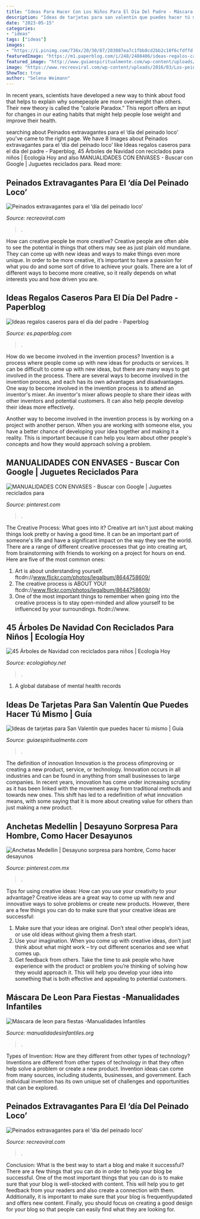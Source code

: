 ```yaml
---
title: "Ideas Para Hacer Con Los Niños Para El Dia Del Padre - Máscara De Leon Para Fiestas -manualidades Infantiles"
description: "Ideas de tarjetas para san valentín que puedes hacer tú mismo"
date: "2023-05-15"
categories:
- "ideas"
tags: ["ideas"]
images:
- "https://i.pinimg.com/736x/20/30/87/203087ea7c1fbb8cd2bb2c10f6cfdffd.jpg"
featuredImage: "https://m1.paperblog.com/i/248/2488406/ideas-regalos-caseros-el-dia-del-padre-T-brdrdw.jpeg"
featured_image: "http://www.guiaespiritualmente.com/wp-content/uploads/2015/02/Ideas-de-tarjetas-para-San-Valentín-que-puedes-hacer-tú-mismo-2.jpg"
image: "https://www.recreoviral.com/wp-content/uploads/2016/03/Los-peinados-más-extravagantes-del-día-del-peinado-loco-2-730x730.jpg"
ShowToc: true
author: "Selena Weimann"
---
```



In recent years, scientists have developed a new way to think about food that helps to explain why somepeople are more overweight than others. Their new theory is called the "calorie Paradox." This report offers an input for changes in our eating habits that might help people lose weight and improve their health.

	

		
searching about Peinados extravagantes para el ‘día del peinado loco’ you've came to the right page. We have 8 Images about Peinados extravagantes para el ‘día del peinado loco’ like Ideas regalos caseros para el día del padre - Paperblog, 45 Árboles de Navidad con reciclados para niños | Ecología Hoy and also MANUALIDADES CON ENVASES - Buscar con Google | Juguetes reciclados para. Read more:
		
    
## Peinados Extravagantes Para El ‘día Del Peinado Loco’

<img loading=lazy src="https://www.recreoviral.com/wp-content/uploads/2016/03/Los-peinados-más-extravagantes-del-día-del-peinado-loco-2-730x730.jpg" onerror="this.onerror=null;this.src='https://tse3.mm.bing.net/th?id=OIP.CMwXE_BnSMLRaQV5NC9pwwHaHa&amp;pid=15.1';" alt="Peinados extravagantes para el ‘día del peinado loco’">

_Source: recreoviral.com_

>. 

	

How can creative people be more creative?
Creative people are often able to see the potential in things that others may see as just plain old mundane. They can come up with new ideas and ways to make things even more unique. In order to be more creative, it’s important to have a passion for what you do and some sort of drive to achieve your goals. There are a lot of different ways to become more creative, so it really depends on what interests you and how driven you are.

    
## Ideas Regalos Caseros Para El Día Del Padre - Paperblog

<img loading=lazy src="https://m1.paperblog.com/i/248/2488406/ideas-regalos-caseros-el-dia-del-padre-T-brdrdw.jpeg" onerror="this.onerror=null;this.src='https://tse3.mm.bing.net/th?id=OIP.8ip3oqaJrFOglnOAkBZTfwAAAA&amp;pid=15.1';" alt="Ideas regalos caseros para el día del padre - Paperblog">

_Source: es.paperblog.com_

>. 

	

How do we become involved in the invention process?
Invention is a process where people come up with new ideas for products or services. It can be difficult to come up with new ideas, but there are many ways to get involved in the process. There are several ways to become involved in the invention process, and each has its own advantages and disadvantages.
One way to become involved in the invention process is to attend an inventor's mixer. An inventor's mixer allows people to share their ideas with other inventors and potential customers. It can also help people develop their ideas more effectively.

Another way to become involved in the invention process is by working on a project with another person. When you are working with someone else, you have a better chance of developing your idea together and making it a reality. This is important because it can help you learn about other people's concepts and how they would approach solving a problem.

    
## MANUALIDADES CON ENVASES - Buscar Con Google | Juguetes Reciclados Para

<img loading=lazy src="https://i.pinimg.com/736x/a5/07/fa/a507fa2bd2b4c8ca069fe2618d70684c--buenas-ideas-recycling.jpg" onerror="this.onerror=null;this.src='https://tse2.mm.bing.net/th?id=OIP.fuKHQtN5ZSborEZHJvKY3gHaEN&amp;pid=15.1';" alt="MANUALIDADES CON ENVASES - Buscar con Google | Juguetes reciclados para">

_Source: pinterest.com_

>. 

	

The Creative Process: What goes into it?
Creative art isn't just about making things look pretty or having a good time. It can be an important part of someone's life and have a significant impact on the way they see the world. There are a range of different creative processes that go into creating art, from brainstorming with friends to working on a project for hours on end. Here are five of the most common ones: 
1) Art is about understanding yourself. ftcdn://www.flickr.com/photos/legalbum/8644758609/
2) The creative process is ABOUT YOU! ftcdn://www.flickr.com/photos/legalbum/8644758609/
3) One of the most important things to remember when going into the creative process is to stay open-minded and allow yourself to be influenced by your surroundings. ftcdn://www.

    
## 45 Árboles De Navidad Con Reciclados Para Niños | Ecología Hoy

<img loading=lazy src="https://ecologiahoy.net/wp-content/uploads/2016/11/AAAAAAAAAAAAAAAAAAAAAAA7f65dfbe0f95a4722a0b36c7173d086b.jpg" onerror="this.onerror=null;this.src='https://tse3.mm.bing.net/th?id=OIP.f2Xfvg-VpHIqCzbHFz0IawHaJ3&amp;pid=15.1';" alt="45 Árboles de Navidad con reciclados para niños | Ecología Hoy">

_Source: ecologiahoy.net_

>. 

	

1. A global database of mental health records 

    
## Ideas De Tarjetas Para San Valentín Que Puedes Hacer Tú Mismo | Guía

<img loading=lazy src="http://www.guiaespiritualmente.com/wp-content/uploads/2015/02/Ideas-de-tarjetas-para-San-Valentín-que-puedes-hacer-tú-mismo-2.jpg" onerror="this.onerror=null;this.src='https://tse3.mm.bing.net/th?id=OIP.BURX2_7kFbXeE_odbIODKAHaIf&amp;pid=15.1';" alt="Ideas de tarjetas para San Valentín que puedes hacer tú mismo | Guía">

_Source: guiaespiritualmente.com_

>. 

	

The definition of innovation
Innovation is the process ofimproving or creating a new product, service, or technology. Innovation occurs in all industries and can be found in anything from small businesses to large companies. In recent years, innovation has come under increasing scrutiny as it has been linked with the movement away from traditional methods and towards new ones. This shift has led to a redefinition of what innovation means, with some saying that it is more about creating value for others than just making a new product.

    
## Anchetas Medellin | Desayuno Sorpresa Para Hombre, Como Hacer Desayunos

<img loading=lazy src="https://i.pinimg.com/736x/20/30/87/203087ea7c1fbb8cd2bb2c10f6cfdffd.jpg" onerror="this.onerror=null;this.src='https://tse2.mm.bing.net/th?id=OIP.fT3L_oeGwBwbGsNMKLFavQHaJB&amp;pid=15.1';" alt="Anchetas Medellin | Desayuno sorpresa para hombre, Como hacer desayunos">

_Source: pinterest.com.mx_

>. 

	

Tips for using creative ideas: How can you use your creativity to your advantage?
Creative ideas are a great way to come up with new and innovative ways to solve problems or create new products. However, there are a few things you can do to make sure that your creative ideas are successful:
1) Make sure that your ideas are original. Don’t steal other people’s ideas, or use old ideas without giving them a fresh start.
2) Use your imagination. When you come up with creative ideas, don’t just think about what might work – try out different scenarios and see what comes up.
3) Get feedback from others. Take the time to ask people who have experience with the product or problem you’re thinking of solving how they would approach it. This will help you develop your idea into something that is both effective and appealing to potential customers.

    
## Máscara De Leon Para Fiestas -Manualidades Infantiles

<img loading=lazy src="https://www.manualidadesinfantiles.org/wp-content/uploads/Mascara-de-leon-papel.jpg" onerror="this.onerror=null;this.src='https://tse3.mm.bing.net/th?id=OIP.kWDNWz5jxMzLRBEUqKI56AHaE5&amp;pid=15.1';" alt="Máscara de leon para fiestas -Manualidades Infantiles">

_Source: manualidadesinfantiles.org_

>. 

	

Types of Invention: How are they different from other types of technology?
Inventions are different from other types of technology in that they often help solve a problem or create a new product. Invention ideas can come from many sources, including students, businesses, and government. Each individual invention has its own unique set of challenges and opportunities that can be explored.

    
## Peinados Extravagantes Para El ‘día Del Peinado Loco’

<img loading=lazy src="https://www.recreoviral.com/wp-content/uploads/2016/03/Los-peinados-más-extravagantes-del-día-del-peinado-loco-2.jpg" onerror="this.onerror=null;this.src='https://tse3.mm.bing.net/th?id=OIP.53_HLDNUhDna1cUa9oZlpQHaHa&amp;pid=15.1';" alt="Peinados extravagantes para el ‘día del peinado loco’">

_Source: recreoviral.com_

>. 

	

Conclusion: What is the best way to start a blog and make it successful?
There are a few things that you can do in order to help your blog be successful. One of the most important things that you can do is to make sure that your blog is well-stocked with content. This will help you to get feedback from your readers and also create a connection with them. Additionally, it is important to make sure that your blog is frequentlyupdated and offers new content. Finally, you should focus on creating a good design for your blog so that people can easily find what they are looking for.

